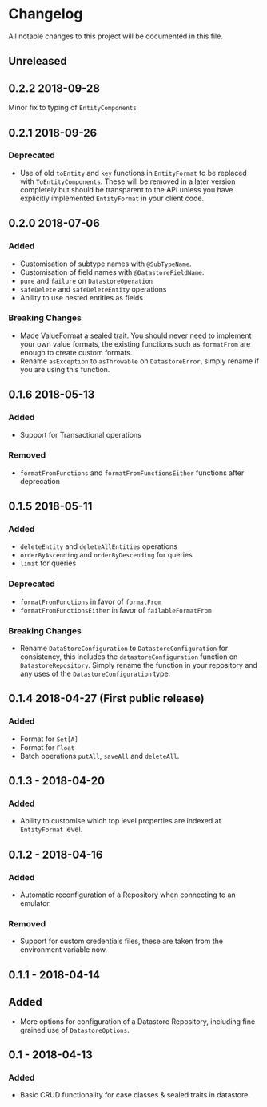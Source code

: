# Changelog
All notable changes to this project will be documented in this file.

## Unreleased

## 0.2.2 2018-09-28

Minor fix to typing of `EntityComponents`

## 0.2.1 2018-09-26
### Deprecated

- Use of old `toEntity` and `key` functions in `EntityFormat` to be replaced with `ToEntityComponents`. These will be removed
in a later version completely but should be transparent to the API unless you have explicitly implemented `EntityFormat` in
your client code.

## 0.2.0 2018-07-06
### Added
- Customisation of subtype names with `@SubTypeName`.
- Customisation of field names with `@DatastoreFieldName`.
- `pure` and `failure` on `DatastoreOperation`
- `safeDelete` and `safeDeleteEntity` operations
- Ability to use nested entities as fields

### Breaking Changes
- Made ValueFormat a sealed trait. You should never need to implement your own value formats, the existing
functions such as `formatFrom` are enough to create custom formats.
- Rename `asException` to `asThrowable` on `DatastoreError`, simply rename if you are using this function.

## 0.1.6 2018-05-13
### Added
- Support for Transactional operations

### Removed
 - `formatFromFunctions` and `formatFromFunctionsEither` functions after deprecation 

## 0.1.5 2018-05-11

### Added
- `deleteEntity` and `deleteAllEntities` operations
- `orderByAscending` and `orderByDescending` for queries
- `limit` for queries

### Deprecated
- `formatFromFunctions` in favor of `formatFrom`
- `formatFromFunctionsEither` in favor of `failableFormatFrom`

### Breaking Changes
- Rename `DataStoreConfiguration` to `DatastoreConfiguration` for consistency, this includes the `datastoreConfiguration`
function on `DatastoreRepository`. Simply rename the function in your repository and any uses of the `DatastoreConfiguration`
type.

## 0.1.4 2018-04-27 (First public release)
### Added
- Format for `Set[A]`
- Format for `Float`
- Batch operations `putAll`, `saveAll` and `deleteAll`.

## 0.1.3 - 2018-04-20
### Added
- Ability to customise which top level properties are indexed at `EntityFormat` level.

## 0.1.2 - 2018-04-16
### Added
- Automatic reconfiguration of a Repository when connecting to an emulator.

### Removed
- Support for custom credentials files, these are taken from the environment variable now.

## 0.1.1 - 2018-04-14
## Added
- More options for configuration of a Datastore Repository, including fine grained use of `DatastoreOptions`.

## 0.1 - 2018-04-13
### Added
- Basic CRUD functionality for case classes & sealed traits in datastore.
